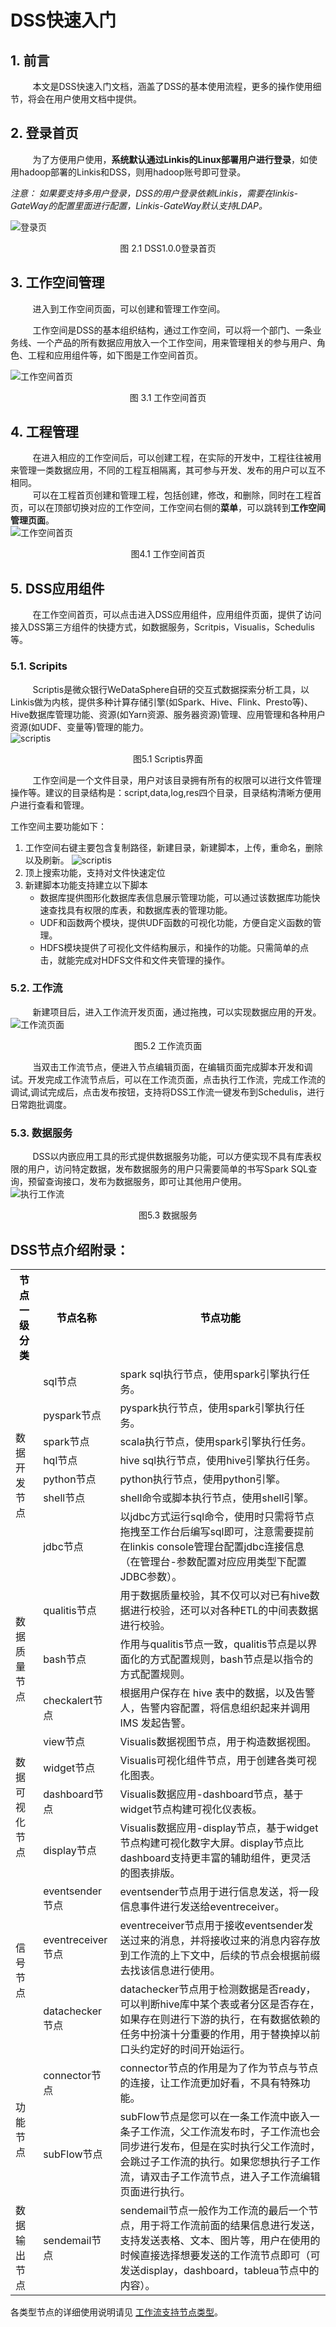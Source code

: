 # DSS快速入门

## 1. 前言

&nbsp;&nbsp;&nbsp;&nbsp;&nbsp;&nbsp;&nbsp;&nbsp;&nbsp;本文是DSS快速入门文档，涵盖了DSS的基本使用流程，更多的操作使用细节，将会在用户使用文档中提供。

## 2. 登录首页
&nbsp;&nbsp;&nbsp;&nbsp;&nbsp;&nbsp;&nbsp;&nbsp;&nbsp;为了方便用户使用，**系统默认通过Linkis的Linux部署用户进行登录**，如使用hadoop部署的Linkis和DSS，则用hadoop账号即可登录。

*注意： 如果要支持多用户登录，DSS的用户登录依赖Linkis，需要在linkis-GateWay的配置里面进行配置，Linkis-GateWay默认支持LDAP。*

![登录页](images/DSS快速入门/loginpage.png)
<center>图 2.1 DSS1.0.0登录首页</center>

## 3. 工作空间管理

&nbsp;&nbsp;&nbsp;&nbsp;&nbsp;&nbsp;&nbsp;&nbsp;&nbsp;进入到工作空间页面，可以创建和管理工作空间。

&nbsp;&nbsp;&nbsp;&nbsp;&nbsp;&nbsp;&nbsp;&nbsp;&nbsp;工作空间是DSS的基本组织结构，通过工作空间，可以将一个部门、一条业务线、一个产品的所有数据应用放入一个工作空间，用来管理相关的参与用户、角色、工程和应用组件等，如下图是工作空间首页。

![工作空间首页](images/DSS快速入门/ksrm_1.png)
<center>图 3.1 工作空间首页</center>

## 4. 工程管理
&nbsp;&nbsp;&nbsp;&nbsp;&nbsp;&nbsp;&nbsp;&nbsp;&nbsp;在进入相应的工作空间后，可以创建工程，在实际的开发中，工程往往被用来管理一类数据应用，不同的工程互相隔离，其可参与开发、发布的用户可以互不相同。<br>
&nbsp;&nbsp;&nbsp;&nbsp;&nbsp;&nbsp;&nbsp;&nbsp;&nbsp;可以在工程首页创建和管理工程，包括创建，修改，和删除，同时在工程首页，可以在顶部切换对应的工作空间，工作空间右侧的**菜单**，可以跳转到**工作空间管理页面**。<br>
![工作空间首页](images/DSS快速入门/ksrm_2.png)
<center>图4.1 工作空间首页</center>

## 5. DSS应用组件
&nbsp;&nbsp;&nbsp;&nbsp;&nbsp;&nbsp;&nbsp;&nbsp;&nbsp;在工作空间首页，可以点击进入DSS应用组件，应用组件页面，提供了访问接入DSS第三方组件的快捷方式，如数据服务，Scritpis，Visualis，Schedulis等。<br>

### 5.1. Scripits
&nbsp;&nbsp;&nbsp;&nbsp;&nbsp;&nbsp;&nbsp;&nbsp;&nbsp;Scriptis是微众银行WeDataSphere自研的交互式数据探索分析工具，以Linkis做为内核，提供多种计算存储引擎(如Spark、Hive、Flink、Presto等)、Hive数据库管理功能、资源(如Yarn资源、服务器资源)管理、应用管理和各种用户资源(如UDF、变量等)管理的能力。<br>
![scriptis](images/DSS快速入门/ksrm_3.png)
<center>图5.1 Scriptis界面</center>

&nbsp;&nbsp;&nbsp;&nbsp;&nbsp;&nbsp;&nbsp;&nbsp;&nbsp;工作空间是一个文件目录，用户对该目录拥有所有的权限可以进行文件管理操作等。建议的目录结构是：script,data,log,res四个目录，目录结构清晰方便用户进行查看和管理。<br>

工作空间主要功能如下：
1. 工作空间右键主要包含复制路径，新建目录，新建脚本，上传，重命名，删除以及刷新。
   ![scriptis](images/DSS快速入门/ksrm_4.png)
2. 顶上搜索功能，支持对文件快速定位<br>
3. 新建脚本功能支持建立以下脚本
    - 数据库提供图形化数据库表信息展示管理功能，可以通过该数据库功能快速查找具有权限的库表，和数据库表的管理功能。
    - UDF和函数两个模块，提供UDF函数的可视化功能，方便自定义函数的管理。
    - HDFS模块提供了可视化文件结构展示，和操作的功能。只需简单的点击，就能完成对HDFS文件和文件夹管理的操作。

### 5.2. 工作流
&nbsp;&nbsp;&nbsp;&nbsp;&nbsp;&nbsp;&nbsp;&nbsp;&nbsp;新建项目后，进入工作流开发页面，通过拖拽，可以实现数据应用的开发。  
![工作流页面](images/DSS快速入门/ksrm_5.png)
<center>图5.2 工作流页面</center>

&nbsp;&nbsp;&nbsp;&nbsp;&nbsp;&nbsp;&nbsp;&nbsp;&nbsp;当双击工作流节点，便进入节点编辑页面，在编辑页面完成脚本开发和调试。开发完成工作流节点后，可以在工作流页面，点击执行工作流，完成工作流的调试,调试完成后，点击发布按钮，支持将DSS工作流一键发布到Schedulis，进行日常跑批调度。

### 5.3. 数据服务

&nbsp;&nbsp;&nbsp;&nbsp;&nbsp;&nbsp;&nbsp;&nbsp;&nbsp;DSS以内嵌应用工具的形式提供数据服务功能，可以方便实现不具有库表权限的用户，访问特定数据，发布数据服务的用户只需要简单的书写Spark SQL查询，预留查询接口，发布为数据服务，即可让其他用户使用。<br>
![执行工作流](images/DSS快速入门/apiservice.png)
<center>图5.3 数据服务</center>

## DSS节点介绍附录：

<table>
    <tr>
        <th style="color:black;">节点一级分类</th>
        <th style="color:black;">节点名称</th>
        <th style="color:black;">节点功能</th>
    </tr>
    <tr>
        <td rowspan="7">数据开发节点</td>
        <td>sql节点</td>
        <td>spark sql执行节点，使用spark引擎执行任务。</td>
    </tr>
    <tr>
        <td>pyspark节点</td>
        <td>pyspark执行节点，使用spark引擎执行任务。</td>
    </tr>
    <tr>
        <td>spark节点</td>
        <td>scala执行节点，使用spark引擎执行任务。</td>
    </tr>
    <tr>
        <td>hql节点</td>
        <td>hive sql执行节点，使用hive引擎执行任务。</td>
    </tr>
    <tr>
        <td>python节点</td>
        <td>python执行节点，使用python引擎。</td>
    </tr>
    <tr>
        <td>shell节点</td>
        <td>shell命令或脚本执行节点，使用shell引擎。</td>
    </tr>
    <tr>
        <td>jdbc节点</td>
        <td>以jdbc方式运行sql命令，使用时只需将节点拖拽至工作台后编写sql即可，注意需要提前在linkis console管理台配置jdbc连接信息（在管理台-参数配置对应应用类型下配置JDBC参数）。</td>
    </tr>
    <tr>
        <td rowspan="3">数据质量节点</td>
        <td>qualitis节点</td>
        <td>用于数据质量校验，其不仅可以对已有hive数据进行校验，还可以对各种ETL的中间表数据进行校验。</td>
    </tr>
    <tr>
        <td>bash节点</td>
        <td>作用与qualitis节点一致，qualitis节点是以界面化的方式配置规则，bash节点是以指令的方式配置规则。</td>
    </tr>
    <tr>
        <td>checkalert节点</td>
        <td>根据用户保存在 hive 表中的数据，以及告警人，告警内容配置，将信息组织起来并调用 IMS 发起告警。</td>
    </tr>
    <tr>
        <td rowspan="4">数据可视化节点</td>
        <td>view节点</td>
        <td>Visualis数据视图节点，用于构造数据视图。</td>
    </tr>
    <tr>
        <td>widget节点</td>
        <td>Visualis可视化组件节点，用于创建各类可视化图表。</td>
    </tr>
    <tr>
        <td>dashboard节点</td>
        <td>Visualis数据应用-dashboard节点，基于widget节点构建可视化仪表板。</td>
    </tr>
    <tr>
        <td>display节点</td>
        <td>Visualis数据应用-display节点，基于widget节点构建可视化数字大屏。display节点比dashboard支持更丰富的辅助组件，更灵活的图表排版。</td>
    </tr>
    <tr>
        <td rowspan="3">信号节点</td>
        <td>eventsender节点</td>
        <td>eventsender节点用于进行信息发送，将一段信息事件进行发送给eventreceiver。</td>
    </tr>
    <tr>
        <td>eventreceiver节点</td>
        <td>eventreceiver节点用于接收eventsender发送过来的消息，并将接收过来的消息内容存放到工作流的上下文中，后续的节点会根据前缀去找该信息进行使用。</td>
    </tr>
    <tr>
        <td>datachecker节点</td>
        <td>datachecker节点用于检测数据是否ready，可以判断hive库中某个表或者分区是否存在，如果存在则进行下游的执行，在有数据依赖的任务中扮演十分重要的作用，用于替换掉以前口头约定好的时间开始运行。</td>
    </tr>
    <tr>
        <td rowspan="2">功能节点</td>
        <td>connector节点</td>
        <td>connector节点的作用是为了作为节点与节点的连接，让工作流更加好看，不具有特殊功能。</td>
    </tr>
    <tr>
        <td>subFlow节点</td>
        <td>subFlow节点是您可以在一条工作流中嵌入一条子工作流，父工作流发布时，子工作流也会同步进行发布，但是在实时执行父工作流时，会跳过子工作流的执行。如果您想执行子工作流，请双击子工作流节点，进入子工作流编辑页面进行执行。</td>
    </tr>
    <tr>
        <td>数据输出节点</td>
        <td>sendemail节点</td>
        <td>sendemail节点一般作为工作流的最后一个节点，用于将工作流前面的结果信息进行发送，支持发送表格、文本、图片等，用户在使用的时候直接选择想要发送的工作流节点即可（可发送display，dashboard，tableua节点中的内容）。</td>
    </tr>
</table>

各类型节点的详细使用说明请见 [工作流支持节点类型](../产品使用指南/workflow/工作流支持节点类型.md)。

